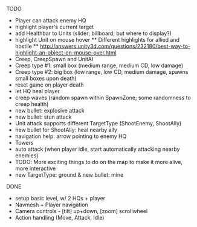 TODO
* Player can attack enemy HQ
* highlight player's current target
* add Healthbar to Units (slider; billboard; but where to display?)
* highlight Unit on mouse hover
** Different highlights for allied and hostile
** http://answers.unity3d.com/questions/232180/best-way-to-highlight-an-object-on-mouse-over.html
* Creep, CreepSpawn and UnitAI
* Creep type #1: small box (medium range, medium CD, low damage)
* Creep type #2: big box (low range, low CD, medium damage, spawns small boxes upon death)
* reset game on player death
* let HQ heal player
* creep waves (random spawn within SpawnZone; some randomness to creep health)
* new bullet: explosive attack
* new bullet: stun attack
* Unit attack supports different TargetType (ShootEnemy, ShootAlly)
* new bullet for ShootAlly: heal nearby ally
* navigation help: arrow pointing to enemy HQ
* Towers
* auto attack (when player idle, start automatically attacking nearby enemies)
* TODO: More exciting things to do on the map to make it more alive, more interactive
* new TargetType: ground & new bullet: mine



DONE
* setup basic level, w/ 2 HQs + player
* Navmesh + Player navigation
* Camera controls - [tilt] up+down, [zoom] scrollwheel
* Action handling (Move, Attack, Idle)